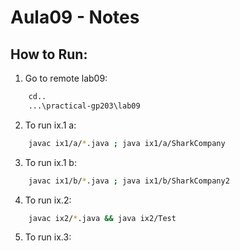 # Aula09 - Notes

## How to Run:
1. Go to remote lab09:
```bash
    cd..
    ...\practical-gp203\lab09
   ```
2. To run ix.1 a:
```bash
    javac ix1/a/*.java ; java ix1/a/SharkCompany
```

3. To run ix.1 b:
```bash
    javac ix1/b/*.java ; java ix1/b/SharkCompany2
```

4. To run ix.2:
```bash
    javac ix2/*.java && java ix2/Test 
```

5. To run ix.3:
```bash
      
```
